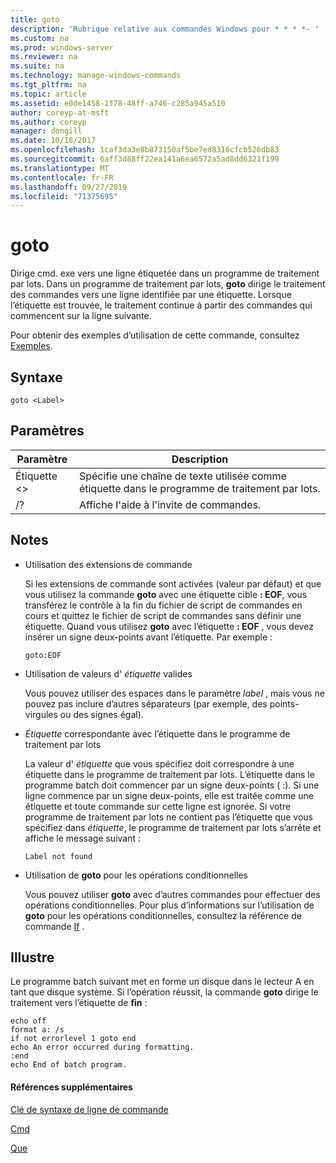 ```yaml
---
title: goto
description: 'Rubrique relative aux commandes Windows pour * * * *- '
ms.custom: na
ms.prod: windows-server
ms.reviewer: na
ms.suite: na
ms.technology: manage-windows-commands
ms.tgt_pltfrm: na
ms.topic: article
ms.assetid: e0de1458-1f78-48ff-a746-c285a945a510
author: coreyp-at-msft
ms.author: coreyp
manager: dongill
ms.date: 10/16/2017
ms.openlocfilehash: 1caf3da3e8b873150af5be7ed8316cfcb526db83
ms.sourcegitcommit: 6aff3d88ff22ea141a6ea6572a5ad8dd6321f199
ms.translationtype: MT
ms.contentlocale: fr-FR
ms.lasthandoff: 09/27/2019
ms.locfileid: "71375695"
---
```

# <a name="goto"></a>goto



Dirige cmd. exe vers une ligne étiquetée dans un programme de traitement par lots. Dans un programme de traitement par lots, **goto** dirige le traitement des commandes vers une ligne identifiée par une étiquette. Lorsque l’étiquette est trouvée, le traitement continue à partir des commandes qui commencent sur la ligne suivante.

Pour obtenir des exemples d’utilisation de cette commande, consultez [Exemples](#BKMK_examples).

## <a name="syntax"></a>Syntaxe

```
goto <Label> 
```

## <a name="parameters"></a>Paramètres

|Paramètre|Description|
|---------|-----------|
|Étiquette \<>|Spécifie une chaîne de texte utilisée comme étiquette dans le programme de traitement par lots.|
|/?|Affiche l'aide à l'invite de commandes.|

## <a name="remarks"></a>Notes

-   Utilisation des extensions de commande

    Si les extensions de commande sont activées (valeur par défaut) et que vous utilisez la commande **goto** avec une étiquette cible **: EOF**, vous transférez le contrôle à la fin du fichier de script de commandes en cours et quittez le fichier de script de commandes sans définir une étiquette. Quand vous utilisez **goto** avec l’étiquette **: EOF** , vous devez insérer un signe deux-points avant l’étiquette. Par exemple :  
    ```
    goto:EOF
    ```  
-   Utilisation de valeurs d' *étiquette* valides

    Vous pouvez utiliser des espaces dans le paramètre *label* , mais vous ne pouvez pas inclure d’autres séparateurs (par exemple, des points-virgules ou des signes égal).
-   *Étiquette* correspondante avec l’étiquette dans le programme de traitement par lots

    La valeur d' *étiquette* que vous spécifiez doit correspondre à une étiquette dans le programme de traitement par lots. L’étiquette dans le programme batch doit commencer par un signe deux-points ( :). Si une ligne commence par un signe deux-points, elle est traitée comme une étiquette et toute commande sur cette ligne est ignorée. Si votre programme de traitement par lots ne contient pas l’étiquette que vous spécifiez dans *étiquette*, le programme de traitement par lots s’arrête et affiche le message suivant :  
    ```
    Label not found
    ```  
-   Utilisation de **goto** pour les opérations conditionnelles

    Vous pouvez utiliser **goto** avec d’autres commandes pour effectuer des opérations conditionnelles. Pour plus d’informations sur l’utilisation de **goto** pour les opérations conditionnelles, consultez la référence de commande [If](if.md) .

## <a name="BKMK_examples"></a>Illustre

Le programme batch suivant met en forme un disque dans le lecteur A en tant que disque système. Si l’opération réussit, la commande **goto** dirige le traitement vers l’étiquette de **fin** :
```
echo off
format a: /s
if not errorlevel 1 goto end
echo An error occurred during formatting.
:end
echo End of batch program. 
```

#### <a name="additional-references"></a>Références supplémentaires

[Clé de syntaxe de ligne de commande](command-line-syntax-key.md)

[Cmd](cmd.md)

[Que](if.md)
